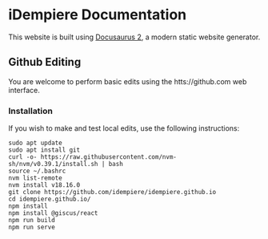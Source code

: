 # iDempiere Documentation 

This website is built using [Docusaurus 2](https://docusaurus.io/), a modern static website generator.

## Github Editing

You are welcome to perform basic edits using the htts://github.com web interface.

### Installation

If you wish to make and test local edits, use the following instructions:

```
sudo apt update
sudo apt install git
curl -o- https://raw.githubusercontent.com/nvm-sh/nvm/v0.39.1/install.sh | bash
source ~/.bashrc
nvm list-remote
nvm install v18.16.0
git clone https://github.com/idempiere/idempiere.github.io
cd idempiere.github.io/
npm install
npm install @giscus/react
npm run build
npm run serve
```
